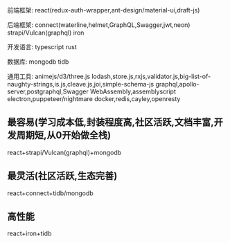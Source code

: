 前端框架:
react(redux-auth-wrapper,ant-design/material-ui,draft-js)

后端框架: 
connect(waterline,helmet,GraphQL,Swagger,jwt,neon)
strapi/Vulcan(graphql)
iron

开发语言: 
typescript
rust

数据库: 
mongodb
tidb

通用工具: 
animejs/d3/three.js
lodash,store.js,rxjs,validator.js,big-list-of-naughty-strings,is.js,cleave.js,joi,simple-schema-js
graphql,apollo-server,postgraphql,Swagger
WebAssembly,assemblyscript
electron,puppeteer/nightmare
docker,redis,cayley,openresty

## 最容易(学习成本低,封装程度高,社区活跃,文档丰富,开发周期短,从0开始做全栈)
react+strapi/Vulcan(graphql)+mongodb
## 最灵活(社区活跃,生态完善)
react+connect+tidb/mongodb
## 高性能
react+iron+tidb
